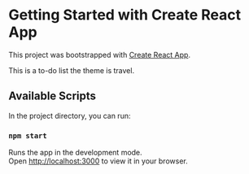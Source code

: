 # Getting Started with Create React App

This project was bootstrapped with [Create React App](https://github.com/facebook/create-react-app).

This is a to-do list the theme is travel.

## Available Scripts

In the project directory, you can run:

### `npm start`

Runs the app in the development mode.\
Open [http://localhost:3000](http://localhost:3000) to view it in your browser.
